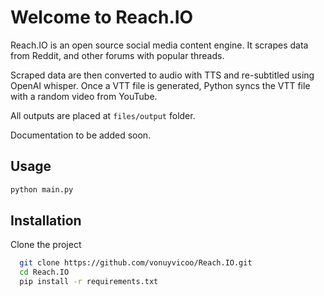 
# Welcome to Reach.IO

Reach.IO is an open source social media content engine. It scrapes data from Reddit, and other forums with popular threads.

Scraped data are then converted to audio with TTS and re-subtitled using OpenAI whisper. Once a VTT file is generated, Python syncs the VTT file with a random video from YouTube.

All outputs are placed at ```files/output``` folder.

Documentation to be added soon.


## Usage

```bash
python main.py
```


## Installation

Clone the project

```bash
  git clone https://github.com/vonuyvicoo/Reach.IO.git
  cd Reach.IO
  pip install -r requirements.txt
```
    
